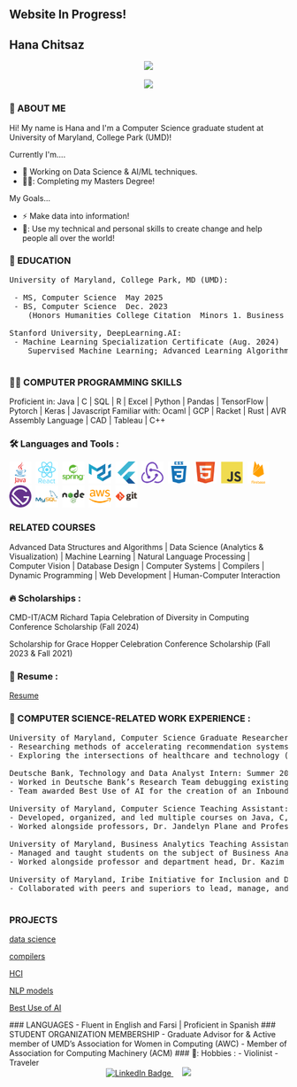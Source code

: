 
<!--
**hanac7500/hanac7500** is a ✨ _special_ ✨ repository because its `README.md` (this file) appears on your GitHub profile.

Here are some ideas to get you started:

- 🔭 I’m currently working on ...
- 🌱 I’m currently learning ...
- 👯 I’m looking to collaborate on ...
- 🤔 I’m looking for help with ...
- 💬 Ask me about ...
- 📫 How to reach me: ...
- 😄 Pronouns: ...
- ⚡ Fun fact: ...
-->

<!-- gif
<div id="header" align="center">
  <img src="https://media.giphy.com/media/M9gbBd9nbDrOTu1Mqx/giphy.gif" width="100"/>
</div>
 -->

## Website In Progress!
## Hana Chitsaz

<!-- banner 
<div align="center">
  <img src="https://media.giphy.com/media/dWesBcTLavkZuG35MI/giphy.gif" width="600" height="300"/>
</div>
-->
<!-- girl bird gif -->
<div align="center">
  <img src="https://i.giphy.com/media/v1.Y2lkPTc5MGI3NjExY3FqYWltbmo2eXR4bjZpMWZ6MXlyMmFtdXRtb2tlZjk2ZXZkb2R1cCZlcD12MV9pbnRlcm5hbF9naWZfYnlfaWQmY3Q9Zw/L1R1tvI9svkIWwpVYr/giphy.gif" >
</div>



<!-- fun text presenter -->
<p align="center">
  <a href="https://github.com/DenverCoder1/readme-typing-svg"><img src="https://readme-typing-svg.herokuapp.com?font=Time+New+Roman&color=cyan&size=25&center=true&vCenter=true&width=600&height=100&lines=Hana+Chitsaz..&hearts;++;Computer+Science+Student,;Active+Learner/Researcher..<3"></a>
</p>



### 🦋 ABOUT ME 

Hi! My name is Hana and I'm a Computer Science graduate student at University of Maryland, College Park (UMD)! 

Currently I'm....
- :seedling: Working on Data Science & AI/ML techniques.
- 👩‍🎓: Completing my Masters Degree!

My Goals...
- :zap:  Make data into information!
- 🤝: Use my technical and personal skills to create change and help people all over the world!

### :turtle: EDUCATION 
<pre>
University of Maryland, College Park, MD (UMD):  

 - MS, Computer Science  May 2025 
 - BS, Computer Science  Dec. 2023
    (Honors Humanities College Citation  Minors 1. Business Analytics 2. Persian Studies)

Stanford University, DeepLearning.AI: 
 - Machine Learning Specialization Certificate (Aug. 2024) 
    Supervised Machine Learning; Advanced Learning Algorithms; and Unsupervised Learning, Recommenders, and Reinforcement Learning  

</pre>
### 👩‍💻 COMPUTER PROGRAMMING SKILLS
Proficient in: Java | C |  SQL | R | Excel | Python | Pandas | TensorFlow | Pytorch | Keras | Javascript 
Familiar with: Ocaml | GCP | Racket | Rust | AVR Assembly Language | CAD | Tableau | C++ 


### :hammer_and_wrench: Languages and Tools :
<div>
  <img src="https://github.com/devicons/devicon/blob/master/icons/java/java-original-wordmark.svg" title="Java" alt="Java" width="40" height="40"/>&nbsp;
  <img src="https://github.com/devicons/devicon/blob/master/icons/react/react-original-wordmark.svg" title="React" alt="React" width="40" height="40"/>&nbsp;
  <img src="https://github.com/devicons/devicon/blob/master/icons/spring/spring-original-wordmark.svg" title="Spring" alt="Spring" width="40" height="40"/>&nbsp;
  <img src="https://github.com/devicons/devicon/blob/master/icons/materialui/materialui-original.svg" title="Material UI" alt="Material UI" width="40" height="40"/>&nbsp;
  <img src="https://github.com/devicons/devicon/blob/master/icons/flutter/flutter-original.svg" title="Flutter" alt="Flutter" width="40" height="40"/>&nbsp;
  <img src="https://github.com/devicons/devicon/blob/master/icons/redux/redux-original.svg" title="Redux" alt="Redux " width="40" height="40"/>&nbsp;
  <img src="https://github.com/devicons/devicon/blob/master/icons/css3/css3-plain-wordmark.svg"  title="CSS3" alt="CSS" width="40" height="40"/>&nbsp;
  <img src="https://github.com/devicons/devicon/blob/master/icons/html5/html5-original.svg" title="HTML5" alt="HTML" width="40" height="40"/>&nbsp;
  <img src="https://github.com/devicons/devicon/blob/master/icons/javascript/javascript-original.svg" title="JavaScript" alt="JavaScript" width="40" height="40"/>&nbsp;
  <img src="https://github.com/devicons/devicon/blob/master/icons/firebase/firebase-plain-wordmark.svg" title="Firebase" alt="Firebase" width="40" height="40"/>&nbsp;
  <img src="https://github.com/devicons/devicon/blob/master/icons/gatsby/gatsby-original.svg" title="Gatsby"  alt="Gatsby" width="40" height="40"/>&nbsp;
  <img src="https://github.com/devicons/devicon/blob/master/icons/mysql/mysql-original-wordmark.svg" title="MySQL"  alt="MySQL" width="40" height="40"/>&nbsp;
  <img src="https://github.com/devicons/devicon/blob/master/icons/nodejs/nodejs-original-wordmark.svg" title="NodeJS" alt="NodeJS" width="40" height="40"/>&nbsp;
  <img src="https://github.com/devicons/devicon/blob/master/icons/amazonwebservices/amazonwebservices-plain-wordmark.svg" title="AWS" alt="AWS" width="40" height="40"/>&nbsp;
  <img src="https://github.com/devicons/devicon/blob/master/icons/git/git-original-wordmark.svg" title="Git" **alt="Git" width="40" height="40"/>
</div>

### RELATED COURSES
Advanced Data Structures and Algorithms | Data Science (Analytics & Visualization) | Machine Learning | Natural Language Processing | Computer Vision | Database Design | Computer Systems | Compilers |  Dynamic Programming | Web Development | Human-Computer Interaction


### :fire: Scholarships :

  CMD-IT/ACM Richard Tapia Celebration of Diversity in Computing Conference Scholarship (Fall 2024)
  
  Scholarship for Grace Hopper Celebration Conference Scholarship (Fall 2023 & Fall 2021) 


### :brain: Resume :
<a href="https://docs.google.com/document/d/1qUgDYYxinzVazdmUksZCf17AlM_IqwmqyiafyrL299c/edit?usp=sharing"> Resume</a>

### :ocean: COMPUTER SCIENCE-RELATED WORK EXPERIENCE :
<pre>
University of Maryland, Computer Science Graduate Researcher: Fall 2023-Present
- Researching methods of accelerating recommendation systems and LLMs using various tools and techniques like MQSim and Deep Learning Recommendation Model traces to optimize LLM and Recommendation Model bottlenecks under Professor Asgari at UMD’s Computer Architecture and Systems Lab (CASL)
- Exploring the intersections of healthcare and technology (AI/ML and Computer Architecture)

Deutsche Bank, Technology and Data Analyst Intern: Summer 2023
- Worked in Deutsche Bank’s Research Team debugging existing projects, creating RESTful microservices and UIs, and building NLP models to analyze and interpret company and competitors’ data primarily using Java, Google Cloud Services, and Python 
- Team awarded Best Use of AI for the creation of an Inbound Voice to Virtual Assistant and Conversational Chat in DB’s Global Hackathon Competition, Cary NC

University of Maryland, Computer Science Teaching Assistant: Fall 2021 - Present
- Developed, organized, and led multiple courses on Java, C, and linux (Specifically OOP & C Programming)
- Worked alongside professors, Dr. Jandelyn Plane and Professor Elias Gonzalez and gained a deep understanding of both languages by teaching and helping others clearly understand programming concepts

University of Maryland, Business Analytics Teaching Assistant: Spring 2022 - Fall 2023
- Managed and taught students on the subject of Business Analytics in Quantitative Models for Management Decisions and for the equivalent graduate level course
- Worked alongside professor and department head, Dr. Kazim Ruhi

University of Maryland, Iribe Initiative for Inclusion and Diversity in Computing (I4C) Ambassador: Fall 2021
- Collaborated with peers and superiors to lead, manage, and teach students in K-12 schooling computer science and technology concepts

</pre>
  
### PROJECTS
<a href="https://drive.google.com/file/d/1ElTfkpib9fXbmbN2bwCasBrnAUlv-sC3/view?usp=sharing"> data science </a>

<a href="https://github.com/ldoney/spite/blob/main/summary.pdf"> compilers </a>

<a href="https://www.hackster.io/musical-cocoon/musical-cocoon-4ed723"> HCI </a>

<a href="https://docs.google.com/presentation/d/1840acpgK6HQD_2RTAEOuwvzGrN0EmnPRu6yMz4PkwN4/edit?usp=sharing"> NLP models </a>

<a href="https://docs.google.com/presentation/d/1Ty28UHlwvML5CkVSdi1XQH0qI_9832yCvOff6F63eko/edit?usp=sharing"> Best Use of AI </a>
<!--> <a href="">  </a> 

### LANGUAGES 
- Fluent in English and Farsi | Proficient in Spanish

### STUDENT ORGANIZATION MEMBERSHIP 
- Graduate Advisor for & Active member of UMD’s Association for Women in Computing (AWC)
- Member of Association for Computing Machinery (ACM)

### 🎻: Hobbies :
- Violinist
- Traveler


<!-- linked in -->
<div id="badges" align="center">
  <a href="https://www.linkedin.com/in/hana-chitsaz-7a8620209/">
    <img src="https://img.shields.io/badge/LinkedIn-blue?style=for-the-badge&logo=linkedin&logoColor=white" alt="LinkedIn Badge"/>
  </a> &nbsp;&nbsp;&nbsp;  <a href="mailto:hanachitsaz@gmail.com" target="blank"><img src="https://img.shields.io/badge/gmail-D14836?style=for-the-badge&logo=gmail&logoColor=white" /></a>
</div>

<!-- view count -->
<div align="center">
  <img src="https://komarev.com/ghpvc/?username=hanac7500&style=flat-square&color=blue" alt=""/>
</div>

